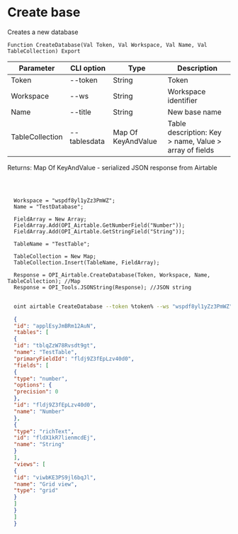 ﻿---
sidebar_position: 3
---

# Create base
 Creates a new database



`Function CreateDatabase(Val Token, Val Workspace, Val Name, Val TableCollection) Export`

  | Parameter | CLI option | Type | Description |
  |-|-|-|-|
  | Token | --token | String | Token |
  | Workspace | --ws | String | Workspace identifier |
  | Name | --title | String | New base name |
  | TableCollection | --tablesdata | Map Of KeyAndValue | Table description: Key > name, Value > array of fields |

  
  Returns:  Map Of KeyAndValue - serialized JSON response from Airtable

<br/>




```bsl title="Code example"
  
  Workspace = "wspdf8yl1yZz3PmWZ";
  Name = "TestDatabase";
  
  FieldArray = New Array;
  FieldArray.Add(OPI_Airtable.GetNumberField("Number"));
  FieldArray.Add(OPI_Airtable.GetStringField("String"));
  
  TableName = "TestTable";
  
  TableCollection = New Map;
  TableCollection.Insert(TableName, FieldArray);
  
  Response = OPI_Airtable.CreateDatabase(Token, Workspace, Name, TableCollection); //Map
  Response = OPI_Tools.JSONString(Response); //JSON string
```



```sh title="CLI command example"
    
  oint airtable CreateDatabase --token %token% --ws "wspdf8yl1yZz3PmWZ" --title "TestDatabase" --tablesdata %tablesdata%

```

```json title="Result"
  {
  "id": "applEsyJmBRm12AuN",
  "tables": [
  {
  "id": "tblqZzW78Rvsdt9gt",
  "name": "TestTable",
  "primaryFieldId": "fldj9Z3fEpLzv40d0",
  "fields": [
  {
  "type": "number",
  "options": {
  "precision": 0
  },
  "id": "fldj9Z3fEpLzv40d0",
  "name": "Number"
  },
  {
  "type": "richText",
  "id": "fldX1kR7lienmcdEj",
  "name": "String"
  }
  ],
  "views": [
  {
  "id": "viwbKE3PS9jl6bqJl",
  "name": "Grid view",
  "type": "grid"
  }
  ]
  }
  ]
  }

```
